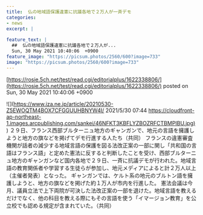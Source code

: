 ```yaml
---
title:  仏の地域語保護違憲に抗議各地で２万人が一斉デモ  
categories:
- news
excerpt: |
  
feature_text: |
  ##  仏の地域語保護違憲に抗議各地で２万人が...
  Sun, 30 May 2021 10:40:06  +0900
feature_image: "https://picsum.photos/2560/600?image=733"
image: "https://picsum.photos/2560/600?image=733"
---
```


[https://rosie.5ch.net/test/read.cgi/editorialplus/1622338806/](https://rosie.5ch.net/test/read.cgi/editorialplus/1622338806/)
posted on Sun, 30 May 2021 10:40:06  +0900

<!--more-->

![](https://www.iza.ne.jp/article/20210530-Z5EWOQTM4BOX7CFGGUUHBNYW4I/ 2021/5/30 07:44 [https://cloudfront-ap-northeast-1.images.arcpublishing.com/sankei/46NFKT3KBFLYZBOZRFCTBMPIBU.jpg)](https://cloudfront-ap-northeast-1.images.arcpublishing.com/sankei/46NFKT3KBFLYZBOZRFCTBMPIBU.jpg)) ２９日、フランス西部ブルターニュ地方のギャンガンで、地元の言語を擁護しようと地方の旗などを掲げてデモ行進する人たち（共同） フランスの違憲審査機関が話者の減少する地域言語の保護を図る法改正案の一部に関し「共和国の言語はフランス語」と定めた憲法に反すると判断したことを受け、西部ブルターニュ地方のギャンガンなど国内各地で２９日、一斉に抗議デモが行われた。地域言語の教育関係者や学習する生徒らが参加し、地元メディアによると計２万人以上（主催者発表）となった。 ギャンガンでは、ケルト系の地元のブルトン語を擁護しようと、地方の旗などを掲げた約１万人が市内を行進した。 憲法会議は今月、議員立法で上下両院が可決した法改正案の一部を退けた。地域言語を教えるだけでなく、他の科目を教える際にもその言語を使う「イマージョン教育」を公立校でも認める規定が含まれていた。（共同）
